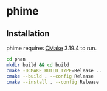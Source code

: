 # phime


## Installation

phime requires [CMake](https://cmake.org) 3.19.4 to run.



```sh
cd phan
mkdir build && cd build
cmake -DCMAKE_BUILD_TYPE=Release ..
cmake --build . --config Release  
cmake --install . --config Release  
```